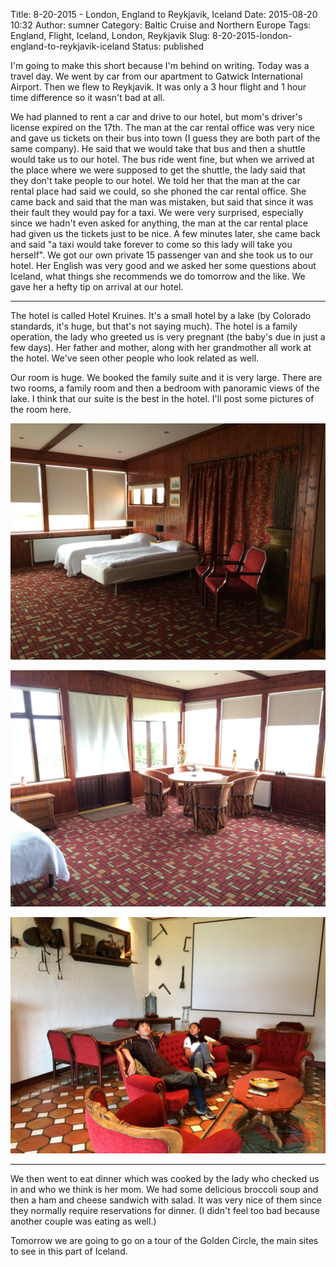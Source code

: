 Title: 8-20-2015 - London, England to Reykjavik, Iceland
Date: 2015-08-20 10:32
Author: sumner
Category: Baltic Cruise and Northern Europe
Tags: England, Flight, Iceland, London, Reykjavik
Slug: 8-20-2015-london-england-to-reykjavik-iceland
Status: published

I'm going to make this short because I'm behind on writing. Today was a travel
day. We went by car from our apartment to Gatwick International Airport. Then we
flew to Reykjavik. It was only a 3 hour flight and 1 hour time difference so it
wasn't bad at all.

We had planned to rent a car and drive to our hotel, but mom's driver's license
expired on the 17th. The man at the car rental office was very nice and gave us
tickets on their bus into town (I guess they are both part of the same company).
He said that we would take that bus and then a shuttle would take us to our
hotel. The bus ride went fine, but when we arrived at the place where we were
supposed to get the shuttle, the lady said that they don't take people to our
hotel. We told her that the man at the car rental place had said we could, so
she phoned the car rental office. She came back and said that the man was
mistaken, but said that since it was their fault they would pay for a taxi. We
were very surprised, especially since we hadn't even asked for anything, the man
at the car rental place had given us the tickets just to be nice. A few minutes
later, she came back and said "a taxi would take forever to come so this lady
will take you herself". We got our own private 15 passenger van and she took us
to our hotel. Her English was very good and we asked her some questions about
Iceland, what things she recommends we do tomorrow and the like. We gave her a
hefty tip on arrival at our hotel.

------------------------------------------------------------------------

The hotel is called Hotel Kruines. It's a small hotel by a lake (by Colorado
standards, it's huge, but that's not saying much). The hotel is a family
operation, the lady who greeted us is very pregnant (the baby's due in just a
few days). Her father and mother, along with her grandmother all work at the
hotel. We've seen other people who look related as well.

Our room is huge. We booked the family suite and it is very large. There are two
rooms, a family room and then a bedroom with panoramic views of the lake. I
think that our suite is the best in the hotel. I'll post some pictures of the
room here.

[![](images/baltic-cruise/iceland1.jpg)](images/baltic-cruise/iceland1.jpg)

[![](images/baltic-cruise/iceland2.jpg)](images/baltic-cruise/iceland2.jpg)

[![](images/baltic-cruise/iceland3.jpg)](images/baltic-cruise/iceland3.jpg)

------------------------------------------------------------------------

We then went to eat dinner which was cooked by the lady who checked us in and
who we think is her mom. We had some delicious broccoli soup and then a ham and
cheese sandwich with salad. It was very nice of them since they normally require
reservations for dinner. (I didn't feel too bad because another couple was
eating as well.)

Tomorrow we are going to go on a tour of the Golden Circle, the main sites to
see in this part of Iceland.
